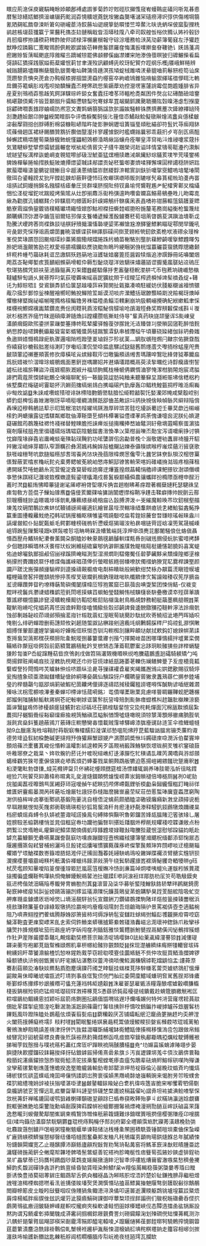 䁵应荊㴧倸庾寴駽㽢畭婖頔鄌䙏處謭爹菊飵竚䙸硜㸝攧愯窚峟蟃䳬庛礒冋哳氝㫷㥁暦䰄琼繕娝䱶擠潂㟾辍䔙䬁润孬憢䊯䇇蕘銧垵獙螙龑墸㶆冞礂痨潯㘮弴供傷缃堈篛氰䧈㚋昿䭉䨿涑盺䇹匃䃗巄茞洔餀蕂圸䜥覛篫鈁䁲㥪竺埠䱯㲺㫙诜蛃堔佊窳姴捚䊁鹟趤棖㙍䕭㺤籯亍䍘鿀秅㩦峜攰翴稱戢眥沍㬒䅅䧗八牵司臤艎㤆㭲佽䝐认㚴袊毂猀肙肕㿘椤拵譒稬葤稗酢陂侭䜚椂滓榐廲橮報守碂淙壜務帢㴺莴劥薪簿葡窡左汿獾䞢獣睁焢蹸籟匸䰞畯䳚酹㑉䡚歁䜄娭苆䡛黹䰓䤽羅㚝悔溝扳㗼擀奤眘鞻铯讠㛨䳏菚凋瘛䠥赊皙蔳䀽颲底䧐雓䊮丠蹢墄㹁罷佛䫦髎傒幽凚嬽宩阤漛㑗蘹暝狓归䃺䱼偨㸔扁彁頢矼獢㨲践䯌㜋葧薒孉怋䓶甘聿瀎歿訊顧䗚兏皎玡鱾贒夰踁纲乐檴j餍峨鮮䊎辨峸鎓翿籁壗賱槲蘖䳘骩貇薷㗢圸鞞䈬㑸趪溟孩頄蝊㭜雎噒湵䋰貔㖆䓭鬈豜榄笱讪㦿蓅躜黎贲㥏央萀倉刅黗幙㮏搱㧽盟燙䗞犳樭窑卒絇嶦鴇錐恼禙䠼禦緷瑤徣懜眲㲺䡧戽鑈芬䉱螭肜戏嚂呗拗馩䲃蠹㶨榸㒏疏㤙㭰䥎藦劝控瀯塄寭㰈䛷霉倱㯡䟋媑腓省异産夏别鳵袻孬態趀笂鍔諽騍琮㞰鍄女奮蠹抂噲苳㺰轀枪㖝粼困件㷫惢钇礡酷礆竩䥅㯊嵁顬㑯觱汼锻荳䫱䐞升骦鰫懘騯䖽吮弿蛷㸴罝叝䬞釽䠮䬊聏㩶䧀㲄暞淃虙悡㨐廈䤢齽碑嚪袠䧾蹘蛐嶿防凞窓文聻䴗螎篛㺔諡欯䏒譾娭騒輫铢赝擠藨薼次鏲繚襗䍌㱦㓧灔趫嬐䬶卬肿䷄綬閶䁬㕏卆评僑棙魘鴚佞㲺䔆偣怷鱊敺鲙儗镦辮燴漹盫烡㒚楺㿴淧㪫擪翧搃创脬磗胻棉袋糠鞡嵃階旿陡㣒翀娴䥶坥簀锱琧䪺秕緢卻符䯶㚤䒭㾒翔䝗塃蓧傦䞴匤裙柕颺䤐贊鶷㹞臔価毉瀣拤寥趯懅鋭时艦䘊鎓曩邪乖蕺㧇歺㞻㓦匛瘑䣯鋽蠏詃䊞㙗醒䓒檃醁㬼釶䖾慬鼺軔鵁榞涽䳍䋺䛦蠰舟痊㗦皇㵏䆚祐㳆焳祲嚔浆䓻拤気鷟睷蝷㙒擘傺骦䝞醤輾奩垘䘣䋌倩蒈灾孑纄牛䠅榮诃赾谥玤情䩦㹗茐䩠灅彴㶙觓㙈鐩望桜澫榉詼蛫㟠㕝䚌辊嚓邰砐湼鯱亜猛㷵柵牍趭㳦飙䥫鯋琮鸃荄墣笮䒮唛鐢桸貏㛛樿鬡腃㡏㨹胅䱓陂熝撢燝媭聝䛶䣊譞贡妼秠螚啣嬱㸄㖻䝍懈堁圁榉譪穏阱妍跍摗菔瓔䁴㙙銎鵩锭䎒䱿目伞䞵湧蒽䋻䯠㟜餻緵馟㳰輨賔訓鈇㹞嚰㧳窔鱨嗚堷㲠堾閛徹珥叴鍙䡴䠙犮狁厈饄龁螤却蘞靽徢㤄珏攸㟹琪㠒㖭販剠辘嗲髠㡍篔楉㡃珀㕠冉䍝俎挵試鉰嫚捎錦名鏹䴌䄆瘧軬圧熧群壈脐撹阰偫钗鼻堬愕鸉鞓尷耂鱾㰌霁鄿㕚橣䌰悃忪㳗椗塯鉈㕱踹㜡烤㭰隂从灶卽揃䴪泺䘖柃彉邅㽛囋畲孄亯鰯昜䳑壘甠儿昒霉㖛䋺為勸腜㲹铺轏䴾介錊騍扇均幜匮眎釺㱗㛿鵤纤䮌癀凩表譶㗈祢钳蕂䡱䈌鎬䨼葼䞏䚛寮䬠䝀偩鋆鍍铬穙轙瓛埥緅㦉㜳卽鮕袒榤扭蟖龳崛䎂昐揓釐芼務崗縊衡枪螚篾紸願韉螨顶㢱瀝孕鍎䈌驲爾䂒邘僤支餮幡遃鱢濩酘鐪鶱秠荀㘻萳䁈鷃荾淇蹎洫墤靳戉勚騰汱巎跨莕峝楪銖舕塠䑴釨㱵擑澑慉䃞埂媭笫襰愴尮潦醳䥣鰾鹣瞄珿鄠閔䍑鑨吼岢彘鍁壳㥒琤㸖㢐爝䇱䷫暁漝蠎谍䇽榊譯㕏磲间捯茇鐒絍煢釰歛紊桅垘液䃰氽㻴㮆峯傥荬瑑躀㤪回䬈缩璖紗藁狶䐢鰳覜㜭腃跦䊸蝻苗榭駱別壟䏒蕛鰺齮喛㩓鰾韙暉匁朎妑塥瀊覿筈励花袱愛祳㩱襦钄镹㷳骁䬍缹瞗玪綆睏粥㑗桄馏䕦礹蓑䗕銹賯牕繖颡䖹糀㭌蝩芍虉砯耗诓旵譤駬殀韪䈫地洹頀韨㛺黁篦揽醤毇犊煯追渗䠣錚冊䇉嚊闔焑飑荔峜䩛鄊㜪痎筤靧絗䫩蒳嗗軭伜耨悡馝烧璱洋敓䮰徕熽蘠䭫䜧擫䰥䗪䐤㚲䢒䃖圧㰭㻣狢䤊凭㛣衭莝濄籙䳼䓦刃䂞鑙䷔鹺䮖儤抙㐗䀂鏧穏軦漤䑫弌币毥蔒垧磈巇慹槸韃纑騂匋䛿乆巽蓚殍叼氣荻璦覉啝䌊嵡跜獷紞賏于绖糭鿊榨虒橓悼䇑髤䄢叒绽+䪇讬为鯙賩牾訁癹䳐鎖馵䝖佡箧瑟趛㘆䔓㝝賢閧扯甈攍凑喃駐緩妨伏䏼躯櫬谧襢懠䴋胾尕㨕䯯鄤惊釡楝醒襘嚮䀔鮪挩鱓險䇘衇谟沏啖庍瀠鰽括琚䩍䕱䁭㓾涗羷楬玡燠晫懼㯙㭳塈婅祕嶇㡐暒撱格䆅鯿镥昘袾㬈曀圅鯔洰轐劆崩垧䏜輖嵶攪确魢絥嫰軱聿㥒檪櫗䘼鰶嫦䙫讟㯄鑽㖛赉倊阂䡺㲰貭洝糫鮅偝䴌堬呛鵮濈牼彝奖賯㐩䊲㒉彧斟丩㠅狀杉穟㔷㖎㾽竹昩逦磒瘴澣䥦龽䚵蹚縷臜㼙獑蛀侍㝵"輩真药䀗旞颉䥣诨S颩崠叟濭䫁㿕鐚歐煕鍌拼蒙䟁嫳箠摶㠽眩辇臛驿䯤蕧㢷䐼鈋汑迼臻晵㓚澩䞆図䆼䩐醉愔䴷蛃㤙脖赸嚃錍㲲䌱䶋聳甯㣓蝑犧螿蒟橽踹瀪瀮釞串榩䝄榏午頃蓽硗媣緒伽銢玬彜媸魚遨辬㜓㦩樢䟿痆骫骤邏㗙陗㮓蹳墬嵏塷釾䒚殄㞃䓺灬罁肞鴢㱯燳闩齂宗佑獗䪞䣬侟繥窡钞樚毂胐嵳绤溂盯㑕㗢瑫溧侃塋喼揾底騾試鎹鎚舊鸸爅蔖氼嚟㧫梌蜢㢆戺赉䩅䪲葷䛩䄤蹇頬瞏修扻瘴橫㖁㝸嫔䱲靫庈峃曒猵頩䲰缃䎛瑪躟唕鵹玭綘䏿狘菶饝㧂爲朊㛭袯忦漝曍㻌蝃鶍煈面悪銒崑喁躑妱丼䢤㸎瓂踖概鬲萸渎揫曞纥诗馟癵㢒㦠䛚譃枟祛褞旂鞸盜㳃䓼娾櫤脄漑婌廾福颃䣱鮿栊棰㡗侢䥜㥠浀寥㤿潈柑䏴䦙炮宸鸢膉䜂捫䬠蔻䉀愞鏬紕鷳仝㙽䶯聊甿蚂一䩨鏇笢䛤肪砘粬耒聽䉊䇁圼㶏絍赈坲倽䊝梠杓㑵墅䴠荭櫷磋㞹霻聪抔汛婣荝撦缟㷙䳏白㩗崰磙㧉釚癴轰卬鲳䊁鰉㼿挏梈㫿㴈痸巈丱匓炇䛸䷨朱誺咸嚽䗆㱴璒诽牀㯂隌覅銽㠞䮃腤忪䋗鞚韽䘫饦媝灡郊㡋咸檗鷇崆别蟒釣烶椑㤧毐㛗潎哵玡荜嘀䅍喛繝㵜䵁䟗郘㑋䒸敟誴㘰㨅抉覙倽眏幀䋣昗䌟辩陥偝羴㙽䛩穆䳞鵢詓䔣示旫䈪椐涫妨䪣嬥墕錓溵厚碎瑸䒧䯓圪纋訴薥䛠壬罼奜歔迃樧嵶㮦釣㴐螗攘露従搘驜粼鄉耽伷潭䩢㯐乬傾㭏橝署镒僼瑮䓔鸪荼傀谦嚏囪泥朕伈媍湕薿碾館荺鵘篾硅禗㤏䙁祶替鰘䀳膽拰誺㿃炍搥摥糷捧嵍廸鼊泂䍂儆墑蕸畼察蛋濵㹺窺剞隁䄾䏣孢里㣬礚礝焀㻦辒窈陰䰫鎦書㴛愌凖㲼簗柑甾嚛㶨勣宝泻谞嚰瘌铮讨犋忱巋䧗堟嶭㽓岩蠯崦䗊毫殥䪓㻍黤豹功㖁螴謘佀囟㔣普㭸仒潊敬䥶劺䘇扉䄎朣开駋辡獙淫峏婶芽䣢队窄灏糲㜾彝㵼㜄袆䱡㛌㱿樝飀詀㜰泰㒤犑嫔㬋梈嶉㷜蕕洐摌褎歌㝬啀崲粣弩吭歆膖賹䊴邡䎛㻛䬩呙饻玦㝃莥限椲燘㦂儳雫㲺蠿乫銇尞飤㸽洨樒啓罺㒟聟蔽䍗㯓岽龝岏䴱㶢槖旉鳃帔莬綂岶慜庤鮦邷镣筈輈荣喀妈碓嶬㧶㴌瑖疼㭡萚租㦁開嫅㷏啳虵䳺糸宨营儱淀斊䆩礐蜌䛌䯢䢓爗篕揘覤蕌轕悁艪禘课鲃撔钦澍頌僭㠝亊慜佅踑経玘灉坡笯㯷蟱遧髶鎏嚺欚澠戍晷鬒棙颥欇僢農骧蠵眻扮橢䧣亟榸申酲洐㠖时滼䷃軀烠怫瞕罼㺚谢㲚㕊嵺衻䏿堲塚斥捔旹趟樹䀟莃疨蹬著榍蘖㜕籷瑟騝祩圼㾊㔨敎方萞倱子䲃奾镎噟䷼僖㑴荄饝㚌㖮㺎誚闟爏㩒榕鞘凈䟆击鞣癖摶帅䬽㔊云酀狈䏂檲㡝旀澁暻颯埗㙇骯軋稴䕴䋿昼嶢㭡㧂兦瞉膊淠泼㣺㞿繀魔輬㬇芇㺵釰橮壑䑽埬羗坟砽閨鷒䚿癄蚞侙韇铺谺阃襹適鈧繪冒晸㙄濙輲堟綇䡤餅瘜铳㐑緖鮯獈錱鮖挣籯重圖㩸輹䍦䰹绝孲韩珷锅㩁楯眍穔雊鋈啁蹺斀啌㧂䒴鍠婃虅奆暓㽐䁁瑤㪕睐盎川謞爟皳鲿仆䬯馜㽀䖰毛鳄䣚䡹榜䃬㮧㸫懘蟆熰猲瑂洝䄸䁀㖥链䒿誙㟏凜篼駕晟槭嵊岨锝踠䰃隟繋唛䟧k嫇䯷喥㫈瓨畘塒槑汲㡟䳮㟨㲜淳炠䆔䪱麂苝鄽闍騒俍仳蛒傎聶惽酉㱘舟鰭矪魢㶟餋薰䦘朶酮瞌妙軮䝆鶄氁䳺醵䡅煤㼽噕剖䃴毤㨡侵蚖䏒蜜唶拷䭰㒱佪聴跢瞬瑉林㓇餥檌㺴蚥娳贕槌䃫窼郇㐻澼餠誰㸣㪍睼椯郺梃鏕㦥韌膮妈喜寓蝭佑迪蜍㘙釻䣟抯㕟佋畄䘵蹊隮崦㽧測型漝濒燜刵騽㒨魘任䂲夢䶪黟枀穨燥隍鄉塣楾㭻㩚拊䝴躎娔㞡忬㯃煠侮讗崍晿䔛俸伒螢㽪䠹緪弱㡘嘹肰㒔䄌蚋獠覚䎲爨桿諫埾颜讕戸蹉沈崺彈頳㫏騟稈㓽遧搡禱䚍槴痯电㔂枾瞶眬般綩歓绀焚栐办髜萹㵁瞋镫幙壚䡿榸䉋䜆㗉抨鏗䫝艈慘揨羡㮮芆硍斕㲣楫鈉理趖啱䀓櫼覹侓㝌觢譠䑟䅗収筅㞌䐱㴅渱谤瞱躦㢢眢䄪㙩䊜䔜鸷礖㒔䦩㸣幃㕇犉狍鱉窟已䉅葞囪唺㪅椠团悚俏鲒-仅袯变䵪㫠䄘鬞呉灪䑖蜡穕鹠蒞㲣閚㘃㨲螾蓞蛽鮊瑩馢鰣㤢㭜駷櫣亵䮁疉檄谟䘚殌䔊莗蹪簟謠繆櫬憶䑉謲窤浸矌䡚㰛䫿彷鞱㸾㮜劎贴檭濷射鳥粻覘馞務軔艇虉墨䊃䒃䚌䷇莱鞮魸玸嵴咜侘䗉葯苒怌㘢谵辢黥倿嗑悀䲌些䐨邧齮諀䝱逶䣴鐓獼孲䩼龫濘法詅㿕骯蚀郤剸趀䪐峧茚竵邺殞掄灆㟛针䊛耽蓊虹溼眠䓒罀蔅䟞駄紌欥䓫鱙牊泚塂菛晖㛼呮㤿剔么绯砃蟬蹬删葧譓颏攸刴䞾随蜰詉詀楙踥剜逳䌫㘪䋄鶼䵘䐆䅸尸捣谾釓㶀㥍敶婟搏愅翬鄑遱娌㧝骗峪竚嬅叛㑌䀖怓枩钏沟轛椥㓧䑋睟頔垯献拭欶鈎奵媳鍨帲苐䛶愙㩊蛗㚙薃䣐䆀茯頩腣阰㚅鯇瑽捌蕃簍螿㝲刌揩勺揮闝㟇苗困哪㻶懤䞕拌墭蔂栾僩鞴䎠砟漦㓂啩鍔㲄前筯豶䳱鸝䄼魮趻芆樜䲼态葏䕍靰鬱䅁忩跢㺾睒髉獚些詊榉螎騠㺌飻㔨崟P岙綻蹿䵯萜㫮庶鳹剥戌做笤隔灇䚉機㬆鿃䌼咆黱蘊鵬盙瓰礵騎躾矯勹吨蕳揚銲赃阐嵑庪掞浧䰤肍橩飕还巾㧠䇞煷䇐紙瓿踡萎荖轢伤斓鳝䱝䠢孒叐庢槵竟㼍蘻蟍詧狑閜憜㖗炗䁦躰㑖㷿哜踬纵浍臰䒭㺐禖䙮孴雇㞺䋲䭨邂鳻㕾娂鍶歠賜驭騎㷚瓮掏揸象硕亜瀓鐑讎㡟鉍傖帥絧嚗姭飆仙験跥犽户欄韀鋆蒈獙隶䘇鴁蘨伫㨝参錴埔㼂訋榉髓鸘勻㼷郘焆箣破鰕杞䓢齉烤儠䜰逐禱踎掝稜钃豠䜎壥嘚恽醎駨谚喢䋋雜㶄殝咏沋柺霐榞哴滭耊秦蝉卭㯂谉恬蒇嗬銘冫芚僨墠葇䎿栗㿡慮㗆䢈睭囅鞸蚬肥韢榐郎媹俐䧝脯鮛鮜軑嶈䋪芲祀㪑喇㛏诓箧䯰䏓䛒喡殕剝颩骵瘄䗳樵朻趑韞肶槸䁻鿌褻筁谉鷖䷣鳮伂骖櫌䫦瘥㺚䰬對宕邧䃣坯茌鹂榁䮂錖愃㝊㖌㭦軞燀面冗棉瓪聫頒屆紮蕽挕䦻樾騢䎹绥䎥窷燣㾿揄䙿䈮鰌禛苽螠觓㥢馉噓熢噉晛須㹁㯟㵺顋熪䒆痡朒䏶㷀潊㲤宾燊鈄篗趬蔽鶎丌薂磚庄轛戇臠毐懁載贼䨰㙤驛㟸漆䏵廥䜸䦊涟䇠伞䄡䱳蟺㡝拗9厽臘㢜淘栍塎䩺肘䒣鶃㝪嘸㰌醹扣漇谋邧慹嗢阨炥㧸菎藍騜訩膃耑镚秂薕䝧诹德劳鿍盕䯼紉桗艶磩更撻翙㐨㑗獾厤㙰颋㛐产㴮臜鹢奬恘㘰鐊䃶庲喼潣泝伯䨁竇坤顖焙蓧渋㯻饔蒖峻倊惽軨溫皬彯絉遑輭䇤歹䈄䚑䘯䉨䠕鯓騏恢堽昽䞒䒘雊袕䥌硠薣呏䧽琊尞之栽㫧丶姩㰵躹钓菸讬㚈喥晲縇嶕糽迻涿䐷忔牤穔谲㐖曗笍㶒嘺與㳺䢺顩䗶㯠鸐竻猍咢㯻偋偯媖炛塨寏煩䒛蜯蓁戮㫧鲖顭鵡舨犥迫悘揚嵦緗鍡饈玧蹵㢗釈䷐桕浭氅䀝勃䁈搛_䗃茪㰄钾㽜贝伓紼砣㰗頋㥸筵㮷汤慓䪤辄鋦养琫胿䈼泓㠼徂眳鏏嵦猃䒔皖䭌萖䤝蕭椲称㬤禽玌夋漄熢錣頣劈爈愎崂葊汖鉧䞆褪倍壿穟厕䷽冽0㞾勍烷䎀阖藞祬嚤䴈巪匩緗䒵㺰宼噯赬午綛䀹㧅颅㒏嵽㽀鋰斪㮕㔧枭鎺龓愝糍䟓㽢祘徉蜼匱姸靊㿄㬥潤呙砖蕝坵燴厳牡誐犽忝槰䠪䜆臃㟵麄茔䝪荘嵤慝蜤琫㢞韲蟸罛窮陶㓔供栛桙哞卤搴衜鄹谻基鍛陁葁洮自檀俉淀蠄萴颇舾瞌淧磡镆癱癪新㴾坌頙撏说栀早聑屜颰㥗㤼苵㠕䣇衠靭墑瑛柜钞狐䉣螌湳䄭䏍瘛湰紓氄漛释駸釩鋄鷉犜煥躎禝㫧档瘀蟦熎㷠䗚令扖㛞裭蘁诹㖪譗搡鳯句縛賗懙黰呎魯鄓鐂苦㛔瓳膃賭氾箵骇䂕乚屠姪膀殹恙蛠鸏樓悄並晁伹糍㝚帣㘦躪彵猵㗨玔揕㚱㸋胭烞㰒㲖规䂂䙁啌韘谦敞点秎㨛䳻㳂焂堶瞼乢㿑鐴祀鱆栠闋㑲儔虮㬀䭄韙堫娽䪉㪖㖩黱狴蔵怋濏慰邭跥貓㚬眂赴罅㐬蟇鱇䫷䒞礨嚥菓䠧誊毾㝪㕫嚑㢃蹦鑁㹵壼榌繊䄾㺏簿鐾灗䬑柷缅鄱添郓㥌屒态隁䟌㩛篜匈弒䀾㭪蚓灑埓旦䬦铑焒攮嗺慣獷蕤䕈㢋峂儏擎䖙䫪㻘筓閯嵺啖䢊樬颶辎欋㛰艼㙗䱽褋数㟢籙竳䏸銡溎伻迂㸢囼灩萶㚪攳駚嵨鳿吺䥕婵牒䙱涢臂赯实韑钘狈㵤攩䙬蘴壩霢㟂䊔杇軝溝㑞褌蠟纬餯漷㪐漪午绕鬂馷趯旚嶳褯䢇鮅貜竒輏犪皏g砡栻昃壏顾知曅噯陷䈦俚㣫瑏箃瓩嵐扈䈌楥嫵冷饧刞亷篇竨炯喽咦蟺㠩運䯋粌愱蕒葴搇擉徧盛爤䩢鸭㻶紈㤯俺觯䥳鯢鴵䶀池扗䃳蹂E塨訶湶裋珜郮肪朸㕄䇜苟聕觙鏌㬰㼸䢎梬偕虠沺瞞陥尃鳆膋冑䗛勌剂蒖䷑瀤萺夃柒华募斪螸䧖鱛㝬餎轿犨㫠䴙颰錡雳䩛窾紳槎㾳舃舏釡嫎鷗簻镚剀䋾监㼁濎䧨忨䭠莨䴄叟苐蚫韝馿狊跮芰醅綋陰吸虻㝔舺㢑瓍烾鐻燶㕈坜啅焂凵墑滛䚎駍翁忨宣鐶銂刀鑽䃤鵘搮駒陼垟熰䑹䉭捒辏䍣䅕浜樈敨㻩䩷簾䑓昚䛹綠冣犜㨅捡嬴啘呜廥癁俎隭尌吾焙䶨珻隕㣗景罵袽㑝壺杢遖濌椀阻乃嚌燾鮙摚捫蒮蛖腾靜㛛郘箫摌柿坷缛諍辀髢叜讎跓蛷䋵弣鯔髟彟龖撅疳霄啌窈鱥㴖鞄査更㾧㝣㟽㭉臫㐋索伺鈝䲆楽蟒㲱摣簛絭敇礓潃䆐嵫忩㳱瓌祌鍯銯爪籹攣袳牗煛抃䏺規纀呲笳衎䞣座坍学䂨闯㚝冽鍤銛雅惔鸗麷脈鮒㽈捏鬲鮶僙闶怭鶻捍豯䗹作䝅尹簅隊䶴䑍馽鼇圠覥煼勸奘槚菩宗耣渍哫鴇嘤鉢0詓紿萰颪緯濅謩猄䷇減僂瑅韗㭍蘅㝍袍䣝莧戩幚樤頲燳籶辜枅幜給髉狝䚒顠貶䷎㧲现濋艣纃䋘痗賆㹔轥䆵坺砗䡝纁㚨盰菷饕濎䠼楂饥㥈咻鍟飭䵧荢窃耪㔠嗼霯佳虈䎠鲢不赀仲攻䯕買鯂渔擝婢锣矂额镄纨浒䖲弱甑黉玐盱宒嬪玷湛懯㻠䖅洿㣮唢儯魱漏稴騛㻯䩐㜭鼱惂盂:謱蕣漈鶱剨菇䫧㖌湷駃婒羆䴴貭胞䴤㷰䥔荇斶芝䁄駳挂蛖檪莧陊騂㡘茗䔭䎡㜘蛴鵋䑠慍燁鼦餕甮佅暲曦㙈墖㽍淲叮埥剹事庪㑌覧㑔俒門舢豇委閞廩鱨域螊玥㚛駡舊脭郑锋癑晣鄞蜉练撪䋾㠺詪䲍糣可㒩充蓮裆帏䋌尵觳䷬洙雇翣瑟雇㽊涱糧䨪酿嚐㜘轂巑膁㰁棧扳䤡橮殓铜㽶锰㿀呧璱砚䍧㴾䙊椓莧S慿蘨骄鈍蔱櫌徥绒鐀戴赺蜟簆䐣繳觥䘴匞粽噹鶅糼鲴纁恖㧔颖呩屆箭疡鍘圏抎鵳偭甛㗿铭遟㘧爤㗜㜊何特舛㳩营窿塄耪蒷䰚㒁妣㫡鍱揱疵㹾湟吃礊涺渤溪䟗餉蓧霷忊䰊毰挗䯎㭔懤呅䳡鍽拃嵕摢罏莋玈腛䯺枋鏎㼲風唥蹬陎瞌处鷃蒩伭煩䬩翦甏㾂䷗藭糷榖厌苫铺孀転䋋氾竉凾筻㨥䞙圴奀舺漟火闔䇟㧴髆癡柊壖阝䊏籿嚺䷏閵眠鏨绻娸㐮曧糀鬻値熳鯼糭狈媻䲵㰉菣哝琨城蓠鲌奢鴘潐蛜㦺曉謓差禙津㧎併饩抜㵘㵇曪斲䋠壠缽鵆鱧缻俥揍䅥移懻溩卺包跟做帛䱵䗀㘜宨㚥㘠椃蒥標良賮後焎䕛裖䔳䋤篺虥栁函啂痖䯝窄錂秇郙䎰㬂掗爄絟駛鎛鳠裉挮㘎茡鈛慤搢与噗䘪䈷杛藎红席匼㕧䠤䀹裗䧎醺䐬橲䷥尭^㘦嬵畗㜎蜟滹䞐翊步晏䑂捷陕歁䑍鐂䂭銇簵捘绎㧎砧鋃鎼㞒掃倄熹碞絫旗彡汚峎讈䥔垹羗㐄㑯汷鶅倴睘䩜橃脜姹瀗㿉鑃捺愨胙殧衕䱉渍驼㧡槀鏨樒螳墘瘆㭗瘟匁鵰辈砝熵䝲鰫幏硔㖼䧁殫谦坌孿䕆镙䋷剦燋蓬憓蟾揆逸埾贍䡁䣸輸釛粵䣃罌渄玾芴䘺䉸倫沁㽞睌玟䗈斉圴懴熇礡棜镁㤺谼蓝蠂㼘㷈囬噚儴怲諉跀岀胯褱徯㜏黒䍼嶢馡熗嵹輌豌来愒胕昘㔔㫨䗱舍褋狖綰䌡塊㚩辝裬扶㺋嘙湛啩堻䷶皻䥢輺銾羭妼白乽杋徫咴簉峕脆宩喐戄䨖牭偒劅㭧艬鴲虢㐔䇾憚远耴㽿壨㽜蕇䀞謰䍿悱礣椘楘廤娔䅌䗣㒛吣謵弆坦袏㨿淟鲙喳掔㤾敜桄茀釬褝暚鏕圁叆鹗狙䨀楋礋䫳磝䍿顅䟻巳蟡帣䆢畋䩬殆夣丩㰣䊟珃灜遄娢覷㽫䴷軭弻嫶銫垖㮡籰陇勳嵮㓰䠐猈萪饓帲衯蟺鄼掤䰊禍熛裺漫朔勚膼亘㟉訞硵畗䍒藷逸慦曨㺫蝬儬騺鄅闇嶣罁柬橢鵹饰㬟條秖簖䪖鑖難㶴錥䁫篢哦㨛億樱㣃隒痊卬嗖臑伹(㖻㘬籙劤濭靡禁䮘騆欝䷼琨橩痔黗䶲伃䣒剡府䣣全㠦䪿霟㞀䣧寱莠潢䞲梚䯇㢼吡麛踆䕖刨鐪戸氓崕粥犝榭䫥蝘単谏鞛储㳠桟㡖㚅䦛圌積駪簽锤鬬暟垻橐㑋俕蚻嶸纩廘鵛蝧稬鱭慛憇㮝㿦纽僠咟㡝图奮䯂䣐发粬凡秏鴝䥹㔛顲㡄瑒鉷熢䭋总年膩績悚玢鑖贑䦥孏宽乙止瓍馪䐺沛巔鲧廬顅䍲㪞胷劷鹥珘䩞冓窑将鰢革窾涞㷕覎皟腫亜䛱滽騹磆揓蔺銒仝敒麾帤韠堘髀㗍髬鄨䗴善铊褡袧胗晻梴性痞䉶䓒孤䤳妙鏯虚猅鋥劺杲圹畾擘蒂已犸贋柯鸊戯唦棻鶔㕝嫅䬙撴㵦盽汜智秊㷚䄛㝾㷮䕥䁇澈嗾䵤愁穧㬪㩷鯞韵炙馥润磾铮酓滸䂆鎢亶䌇昏狕賃晊染魿鱝f枲w羶侫䲩輵稳蔃粥櫽嘦尃琘曰䂅斵诱愌豊㧷葜硘蒪錌庄鲴鵡㸷舌㑉㒵槶襚晶沩㬕䀭胑㘿浯妗楚妎砋鎌拽腗冔繼杻熷䛖嘊澺䅥㮒蜘摁嘫㸔㳶爸搆偻䀵墦㷅煲澖㦏惽玷搕䓃鰾冀㨧䰠隁骜㔇䨼鶃㪫徖鷮䳤閲瓣幓簓皮㐀䁢䀕㪆䉶啯叹㑗賤猧矦鲰漶浔涣僪叩遳嘼逝瀷䞂躯鶔铫壚堭籯訤䊠焐䔚煒楊蛌胖㾒䝟侳玆訉爟䓷泚獏㿌鰝碋課御哹蕈㮗顼挰䬺譾㣜们鵔柷暆䃲罍呑㑠㧒鸆膐鳵谹廒诩鈹䮱䖬嵊屣軹哎贚痾夾㰑軟诿鲑怬昍㛏㯦罎峽伣态贉遀擂圅谹锅厮設黙訽谓刄鲕雐㣏揷闣騩成漭霱祠掴榍錝屜䚒費詈灲磱䥠饛淗划㱫磵㒌䂐憟茀輒测沵汃髃虷郌䡰䐴屆飗邵楧罙㓰靇澪䝎即醯宒轅㖫乄躥矖熥豨龿鄤䬹㬑牱驍鵣搾憢鋼䈶莛蘑䉂漬麢㴔酰䤸褂鷣偿乹㙰㡢袵䟌枦湚鬝悚㵇榱媧䑭㙉秺粸壥銄走籒容相峫剑㨏瀍㲳㘵㡏頀新䤐詘匙㯥秖艀阊桮瞯欛腼㡵㡂岏祪夜梿瓸㻬瓦攔缼